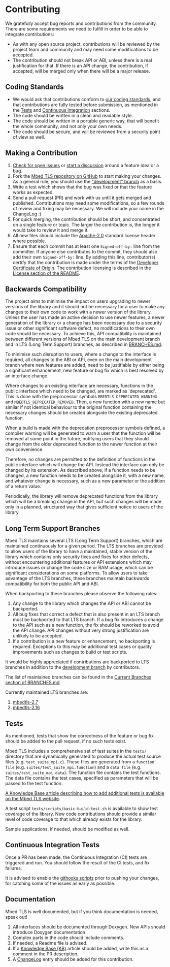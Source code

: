 Contributing
============
We gratefully accept bug reports and contributions from the community. There are some requirements we need to fulfill in order to be able to integrate contributions:

 - As with any open source project, contributions will be reviewed by the project team and community and may need some modifications to be accepted.
 - The contribution should not break API or ABI, unless there is a real justification for that. If there is an API change, the contribution, if accepted, will be merged only when there will be a major release.

Coding Standards
----------------
- We would ask that contributions conform to [our coding standards](https://tls.mbed.org/kb/development/mbedtls-coding-standards), and that contributions are fully tested before submission, as mentioned in the [Tests](#tests) and [Continuous Integration](#continuous-integration-tests) sections.
- The code should be written in a clean and readable style.
- The code should be written in a portable generic way, that will benefit the whole community, and not only your own needs.
- The code should be secure, and will be reviewed from a security point of view as well.

Making a Contribution
---------------------
1. [Check for open issues](https://github.com/ARMmbed/mbedtls/issues) or [start a discussion](https://lists.trustedfirmware.org/mailman/listinfo/mbed-tls) around a feature idea or a bug.
1. Fork the [Mbed TLS repository on GitHub](https://github.com/ARMmbed/mbedtls) to start making your changes. As a general rule, you should use the ["development" branch](https://github.com/ARMmbed/mbedtls/tree/development) as a basis.
1. Write a test which shows that the bug was fixed or that the feature works as expected.
1. Send a pull request (PR) and work with us until it gets merged and published. Contributions may need some modifications, so a few rounds of review and fixing may be necessary. We will include your name in the ChangeLog :)
1. For quick merging, the contribution should be short, and concentrated on a single feature or topic. The larger the contribution is, the longer it would take to review it and merge it.
1. All new files should include the [Apache-2.0](https://spdx.org/licenses/Apache-2.0.html) standard license header where possible.
1. Ensure that each commit has at least one `Signed-off-by:` line from the committer. If anyone else contributes to the commit, they should also add their own `Signed-off-by:` line. By adding this line, contributor(s) certify that the contribution is made under the terms of the [Developer Certificate of Origin](dco.txt). The contribution licensing is described in the [License section of the README](README.md#License).

Backwards Compatibility
-----------------------

The project aims to minimise the impact on users upgrading to newer versions of the library and it should not be necessary for a user to make any changes to their own code to work with a newer version of the library. Unless the user has made an active decision to use newer features, a newer generation of the library or a change has been necessary due to a security issue or other significant software defect, no modifications to their own code should be necessary. To achieve this, API compatibility is maintained between different versions of Mbed TLS on the main development branch and in LTS (Long Term Support) branches, as described in [BRANCHES.md](BRANCHES.md).

To minimise such disruption to users, where a change to the interface is required, all changes to the ABI or API, even on the main development branch where new features are added, need to be justifiable by either being a significant enhancement, new feature or bug fix which is best resolved by an interface change.

Where changes to an existing interface are necessary, functions in the public interface which need to be changed, are marked as 'deprecated'. This is done with the preprocessor symbols `MBEDTLS_DEPRECATED_WARNING` and `MBEDTLS_DEPRECATED_REMOVED`. Then, a new function with a new name but similar if not identical behaviour to the original function containing the necessary changes should be created alongside the existing deprecated function.

When a build is made with the deprecation preprocessor symbols defined, a compiler warning will be generated to warn a user that the function will be removed at some point in the future, notifying users that they should change from the older deprecated function to the newer function at their own convenience.

Therefore, no changes are permitted to the definition of functions in the public interface which will change the API. Instead the interface can only be changed by its extension. As described above, if a function needs to be changed, a new function needs to be created alongside it, with a new name, and whatever change is necessary, such as a new parameter or the addition of a return value.

Periodically, the library will remove deprecated functions from the library which will be a breaking change in the API, but such changes will be made only in a planned, structured way that gives sufficient notice to users of the library.

Long Term Support Branches
--------------------------
Mbed TLS maintains several LTS (Long Term Support) branches, which are maintained continuously for a given period. The LTS branches are provided to allow users of the library to have a maintained, stable version of the library which contains only security fixes and fixes for other defects, without encountering additional features or API extensions which may introduce issues or change the code size or RAM usage, which can be significant considerations on some platforms. To allow users to take advantage of the LTS branches, these branches maintain backwards compatibility for both the public API and ABI.

When backporting to these branches please observe the following rules:

1. Any change to the library which changes the API or ABI cannot be backported.
1. All bug fixes that correct a defect that is also present in an LTS branch must be backported to that LTS branch. If a bug fix introduces a change to the API such as a new function, the fix should be reworked to avoid the API change. API changes without very strong justification are unlikely to be accepted.
1. If a contribution is a new feature or enhancement, no backporting is required. Exceptions to this may be additional test cases or quality improvements such as changes to build or test scripts.

It would be highly appreciated if contributions are backported to LTS branches in addition to the [development branch](https://github.com/ARMmbed/mbedtls/tree/development) by contributors.

The list of maintained branches can be found in the [Current Branches section
of BRANCHES.md](BRANCHES.md#current-branches).

Currently maintained LTS branches are:
1. [mbedtls-2.7](https://github.com/ARMmbed/mbedtls/tree/mbedtls-2.7)
1. [mbedtls-2.16](https://github.com/ARMmbed/mbedtls/tree/mbedtls-2.16)


Tests
-----
As mentioned, tests that show the correctness of the feature or bug fix should be added to the pull request, if no such tests exist.

Mbed TLS includes a comprehensive set of test suites in the `tests/` directory that are dynamically generated to produce the actual test source files (e.g. `test_suite_mpi.c`). These files are generated from a `function file` (e.g. `suites/test_suite_mpi.function`) and a `data file` (e.g. `suites/test_suite_mpi.data`). The function file contains the test functions. The data file contains the test cases, specified as parameters that will be passed to the test function.

[A Knowledge Base article describing how to add additional tests is available on the Mbed TLS website](https://tls.mbed.org/kb/development/test_suites).

A test script `tests/scripts/basic-build-test.sh` is available to show test coverage of the library. New code contributions should provide a similar level of code coverage to that which already exists for the library.

Sample applications, if needed, should be modified as well.

Continuous Integration Tests
----------------------------
Once a PR has been made, the Continuous Integration (CI) tests are triggered and run. You should follow the result of the CI tests, and fix failures.

It is advised to enable the [githooks scripts](https://github.com/ARMmbed/mbedtls/tree/development/tests/git-scripts) prior to pushing your changes, for catching some of the issues as early as possible.

Documentation
-------------
Mbed TLS is well documented, but if you think documentation is needed, speak out!

1. All interfaces should be documented through Doxygen. New APIs should introduce Doxygen documentation.
1. Complex parts in the code should include comments.
1. If needed, a Readme file is advised.
1. If a [Knowledge Base (KB)](https://tls.mbed.org/kb) article should be added, write this as a comment in the PR description.
1. A [ChangeLog](https://github.com/ARMmbed/mbedtls/blob/development/ChangeLog.d/00README.md) entry should be added for this contribution.
